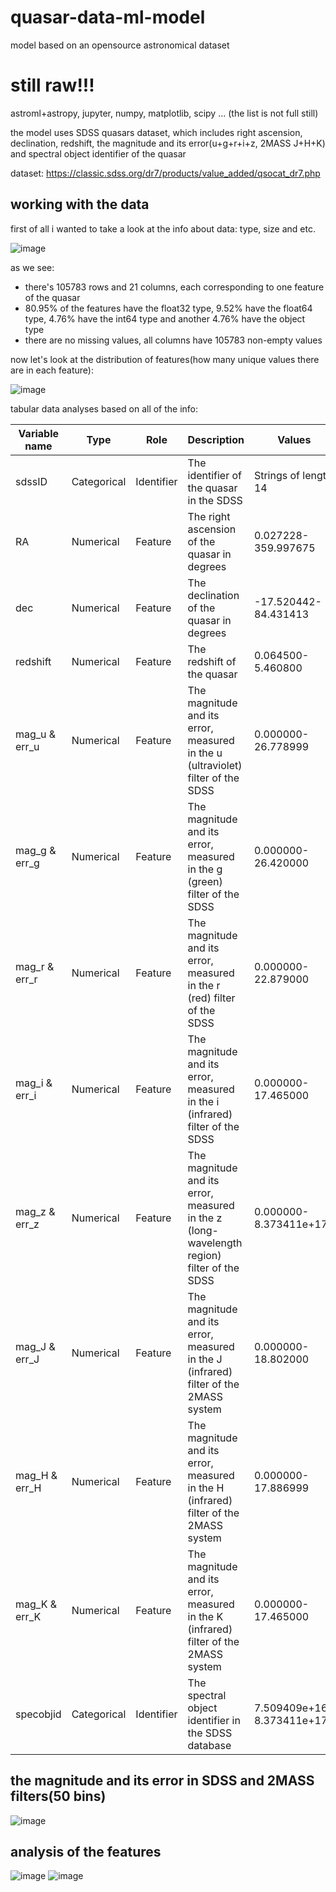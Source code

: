 # quasar-data-ml-model
model based on an opensource astronomical dataset 
# still raw!!!

astroml+astropy, jupyter, numpy, matplotlib, scipy ... (the list is not full still)

the model uses SDSS quasars dataset, which includes right ascension, declination, redshift, the magnitude and its error(u+g+r+i+z, 2MASS J+H+K) and spectral object identifier of the quasar

dataset: https://classic.sdss.org/dr7/products/value_added/qsocat_dr7.php


## working with the data

first of all i wanted to take a look at the info about data: type, size and etc.

![image](https://github.com/equqe/quasar-data-ml-model/assets/145790372/32ed5d60-422f-42a4-96b8-e27ca0b57873)

as we see:

- there's 105783 rows and 21 columns, each corresponding to one feature of the quasar
- 80.95% of the features have the float32 type, 9.52% have the float64 type, 4.76% have the int64 type and another 4.76% have the object type
- there are no missing values, all columns have 105783 non-empty values

now let's look at the distribution of features(how many unique values there are in each feature):

![image](https://github.com/equqe/quasar-data-ml-model/assets/145790372/4b8e3718-d4e5-4859-9c40-7f048f1334d8)

tabular data analyses based on all of the info:

| Variable name        | Type           | Role       | Description                                                                                  | Values                   |
|----------------------|----------------|------------|----------------------------------------------------------------------------------------------|--------------------------|
| sdssID               | Categorical    | Identifier |  The identifier of the quasar in the SDSS                                                    | Strings of length 14     |
| RA                   | Numerical      | Feature    |  The right ascension of the quasar in degrees                                                | 0.027228-359.997675      |
| dec                  | Numerical      | Feature    |  The declination of the quasar in degrees                                                    | -17.520442-84.431413     |
| redshift             | Numerical      | Feature    |  The redshift of the quasar                                                                  | 0.064500-5.460800        |
| mag_u & err_u        | Numerical      | Feature    |  The magnitude and its error, measured in the u (ultraviolet) filter of the SDSS             | 0.000000-26.778999       |
| mag_g & err_g        | Numerical      | Feature    |  The magnitude and its error, measured in the g (green) filter of the SDSS                   | 0.000000-26.420000       |
| mag_r & err_r        | Numerical      | Feature    |  The magnitude and its error, measured in the r (red) filter of the SDSS                     | 0.000000-22.879000       |
| mag_i & err_i        | Numerical      | Feature    |  The magnitude and its error, measured in the i (infrared) filter of the SDSS                | 0.000000-17.465000       |
| mag_z & err_z        | Numerical      | Feature    |  The magnitude and its error, measured in the z (long-wavelength region) filter of the SDSS  | 0.000000-8.373411e+17    |
| mag_J & err_J        | Numerical      | Feature    |  The magnitude and its error, measured in the J (infrared) filter of the 2MASS system        | 0.000000-18.802000       |
| mag_H & err_H        | Numerical      | Feature    |  The magnitude and its error, measured in the H (infrared) filter of the 2MASS system        | 0.000000-17.886999       |
| mag_K & err_K        | Numerical      | Feature    |  The magnitude and its error, measured in the K (infrared) filter of the 2MASS system        | 0.000000-17.465000       |
| specobjid            | Categorical    | Identifier |  The spectral object identifier in the SDSS database                                         | 7.509409e+16-8.373411e+17|


## the magnitude and its error in SDSS and 2MASS filters(50 bins)

![image](https://github.com/equqe/astronomical-data-ml-model/assets/145790372/fb85f16f-2ab0-44e9-be6a-9f1146a93e13)

## analysis of the features 
![image](https://github.com/equqe/quasar-data-ml-model/assets/145790372/02c8e77b-85e9-42b0-a1ac-03db3b09ed56)
![image](https://github.com/equqe/quasar-data-ml-model/assets/145790372/e0599bc9-b573-41c7-a55d-28f68ddef16c)




